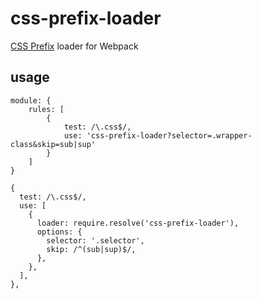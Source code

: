 # css-prefix-loader
[CSS Prefix](https://github.com/micate/css-prefix-loader) loader for Webpack

## usage

```
module: {
    rules: [
        {
            test: /\.css$/,
            use: 'css-prefix-loader?selector=.wrapper-class&skip=sub|sup'
        }
    ]
}
```

```
{
  test: /\.css$/,
  use: [
    {
      loader: require.resolve('css-prefix-loader'),
      options: {
        selector: '.selector',
        skip: /^(sub|sup)$/,
      },
    },
  ],
},
```
